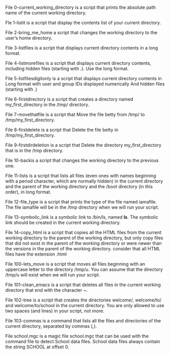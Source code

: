 File 0-current_working_directory is a script that prints the absolute path name of the current working directory.

Fle 1-listit is a script that display the contents list of your current directory.

File 2-bring_me_home a script that changes the working directory to the user’s home directory.

File 3-listfiles is a script that displays current directory contents in a long format.

File 4-listmorefiles is a script that displays current directory contents, including hidden files (starting with .). Use the long format.

File 5-listfilesdigitonly is a script that displays current directory contents in Long format with user and group IDs displayed numerically And hidden files (starting with .)

File 6-firstdirectory is a script that creates a directory named my_first_directory in the /tmp/ directory.

File 7-movethatfile is a script that Move the file betty from /tmp/ to /tmp/my_first_directory.

File 8-firstdelete is a script that Delete the file betty in /tmp/my_first_directory.

File 9-firstdirdeletion is a script that Delete the directory my_first_directory that is in the /tmp directory.

File 10-backis a script that changes the working directory to the previous one.

File 11-lists is a script that lists all files (even ones with names beginning with a period character, which are normally hidden) in the current directory and the parent of the working directory and the /boot directory (in this order), in long format.

File 12-file_type is a script that prints the type of the file named iamafile. The file iamafile will be in the /tmp directory when we will run your script.

File 13-symbolic_link is a symbolic link to /bin/ls, named __ls__. The symbolic link should be created in the current working directory.

File 14-copy_html is a script that copies all the HTML files from the current working directory to the parent of the working directory, but only copy files that did not exist in the parent of the working directory or were newer than the versions in the parent of the working directory. consider that all HTML files have the extension .html

File 100-lets_move is a script that moves all files beginning with an uppercase letter to the directory /tmp/u. You can assume that the directory /tmp/u will exist when we will run your script.

File 101-clean_emacs is a script that deletes all files in the current working directory that end with the character ~.

File 102-tree is a script that creates the directories welcome/, welcome/to/ and welcome/to/school in the current directory. You are only allowed to use two spaces (and lines) in your script, not more.

File 103-commas is a command that lists all the files and directories of the current directory, separated by commas (,).

File school.mgc is a magic file school.mgc that can be used with the command file to detect School data files. School data files always contain the string SCHOOL at offset 0.
